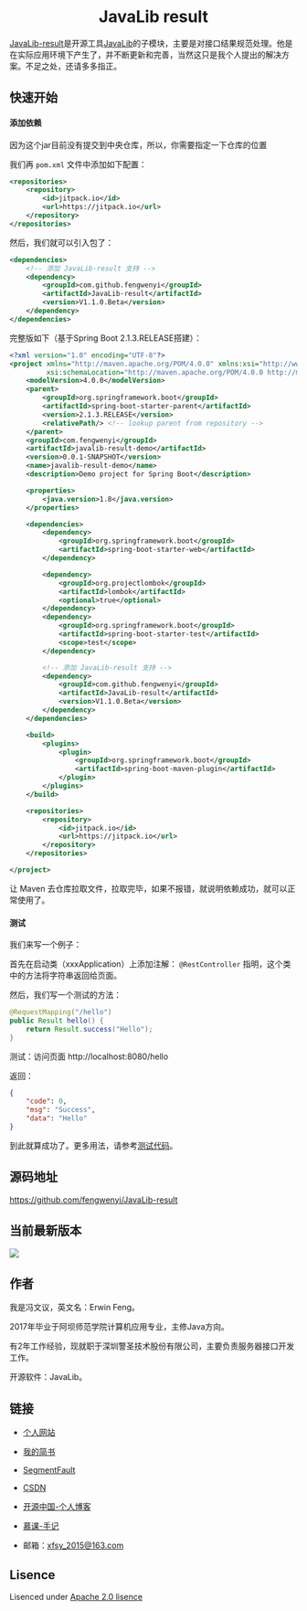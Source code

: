 
<h1 align="center">JavaLib result</h1>

[JavaLib-result](./)是开源工具[JavaLib](https://github.com/fengwenyi/JavaLib)的子模块，主要是对接口结果规范处理。他是在实际应用环境下产生了，并不断更新和完善，当然这只是我个人提出的解决方案。不足之处，还请多多指正。

## 快速开始

#### 添加依赖

因为这个jar目前没有提交到中央仓库，所以，你需要指定一下仓库的位置

我们再 `pom.xml` 文件中添加如下配置：

```xml
<repositories>
    <repository>
        <id>jitpack.io</id>
        <url>https://jitpack.io</url>
    </repository>
</repositories>
```

然后，我们就可以引入包了：

```xml
<dependencies>
    <!-- 添加 JavaLib-result 支持 -->
    <dependency>
        <groupId>com.github.fengwenyi</groupId>
        <artifactId>JavaLib-result</artifactId>
        <version>V1.1.0.Beta</version>
    </dependency>
</dependencies>
```

完整版如下（基于Spring Boot 2.1.3.RELEASE搭建）：

```xml
<?xml version="1.0" encoding="UTF-8"?>
<project xmlns="http://maven.apache.org/POM/4.0.0" xmlns:xsi="http://www.w3.org/2001/XMLSchema-instance"
         xsi:schemaLocation="http://maven.apache.org/POM/4.0.0 http://maven.apache.org/xsd/maven-4.0.0.xsd">
    <modelVersion>4.0.0</modelVersion>
    <parent>
        <groupId>org.springframework.boot</groupId>
        <artifactId>spring-boot-starter-parent</artifactId>
        <version>2.1.3.RELEASE</version>
        <relativePath/> <!-- lookup parent from repository -->
    </parent>
    <groupId>com.fengwenyi</groupId>
    <artifactId>javalib-result-demo</artifactId>
    <version>0.0.1-SNAPSHOT</version>
    <name>javalib-result-demo</name>
    <description>Demo project for Spring Boot</description>

    <properties>
        <java.version>1.8</java.version>
    </properties>

    <dependencies>
        <dependency>
            <groupId>org.springframework.boot</groupId>
            <artifactId>spring-boot-starter-web</artifactId>
        </dependency>

        <dependency>
            <groupId>org.projectlombok</groupId>
            <artifactId>lombok</artifactId>
            <optional>true</optional>
        </dependency>
        <dependency>
            <groupId>org.springframework.boot</groupId>
            <artifactId>spring-boot-starter-test</artifactId>
            <scope>test</scope>
        </dependency>

        <!-- 添加 JavaLib-result 支持 -->
        <dependency>
            <groupId>com.github.fengwenyi</groupId>
            <artifactId>JavaLib-result</artifactId>
            <version>V1.1.0.Beta</version>
        </dependency>
    </dependencies>

    <build>
        <plugins>
            <plugin>
                <groupId>org.springframework.boot</groupId>
                <artifactId>spring-boot-maven-plugin</artifactId>
            </plugin>
        </plugins>
    </build>

    <repositories>
        <repository>
            <id>jitpack.io</id>
            <url>https://jitpack.io</url>
        </repository>
    </repositories>

</project>
```

让 Maven 去仓库拉取文件，拉取完毕，如果不报错，就说明依赖成功，就可以正常使用了。

#### 测试

我们来写一个例子：

首先在启动类（xxxApplication）上添加注解： `@RestController` 指明，这个类中的方法将字符串返回给页面。

然后，我们写一个测试的方法：

```java
@RequestMapping("/hello")
public Result hello() {
    return Result.success("Hello");
}
```

测试：访问页面 http://localhost:8080/hello

返回：

```json
{
    "code": 0,
    "msg": "Success",
    "data": "Hello"
}
```

到此就算成功了。更多用法，请参考[测试代码](https://github.com/fengwenyi/JavaLib-result/blob/master/src/test/java/com/fengwneyi/javalib/result/TestResult.java)。


## 源码地址

https://github.com/fengwenyi/JavaLib-result

## 当前最新版本

[![](https://jitpack.io/v/fengwenyi/JavaLib-result.svg)](https://jitpack.io/#fengwenyi/JavaLib-result)

## 作者

我是冯文议，英文名：Erwin Feng。

2017年毕业于阿坝师范学院计算机应用专业，主修Java方向。

有2年工作经验，现就职于深圳警圣技术股份有限公司，主要负责服务器接口开发工作。

开源软件：JavaLib。

## 链接

- [个人网站](https://fengwenyi.com)

- [我的简书](https://www.jianshu.com/u/c1a1f1fefc78)

- [SegmentFault](https://segmentfault.com/u/fengwenyi)

- [CSDN](https://blog.csdn.net/qq_28336351)

- [开源中国-个人博客](https://my.oschina.net/fengwenyi)

- [慕课-手记](https://www.imooc.com/u/2815937)

- 邮箱：xfsy_2015@163.com

## Lisence

Lisenced under [Apache 2.0 lisence](https://opensource.org/licenses/Apache-2.0)